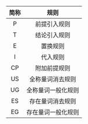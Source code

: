 | 简称 |        规则        |
|:----:|:------------------:|
|  P   |    前提引入规则    |
|  T   |    结论引入规则    |
|  E   |      置换规则      |
|  I   |      代入规则      |
|  CP  |    附加前提规则    |
|  US  |  全称量词消去规则  |
|  UG  | 全称量词一般化规则 |
|  ES  |  存在量词消去规则  |
|  EG  | 存在量词一般化规则                   |
